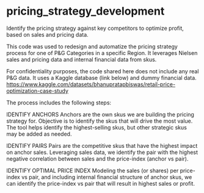 # pricing_strategy_development
Identify the pricing strategy against key competitors to optimize profit, based on sales and pricing data.

This code was used to redesign and automatize the pricing strategy process for one of P&G Categories in a specific Region.
It leverages Nielsen sales and pricing data and internal financial data from skus.

For confidentiality purposes, the code shared here does not include any real P&G data. It uses a Kaggle database (link below) and dummy financial data.
https://www.kaggle.com/datasets/bhanupratapbiswas/retail-price-optimization-case-study

The process includes the following steps:

IDENTIFY ANCHORS
Anchors are the own skus we are building the pricing strategy for.
Objective is to identify the skus that will drive the most value. The tool helps identify the highest-selling skus, but other strategic skus may be added as needed.

IDENTIFY PAIRS
Pairs are the competitive skus that have the highest impact on anchor sales.
Leveraging sales data, we identify the pair with the highest negative correlation between sales and the price-index (anchor vs pair).

IDENTIFY OPTIMAL PRICE INDEX
Modeling the sales (or shares) per price-index vs pair, and including internal financial structure of anchor skus, we can identify the price-index vs pair that will result in highest sales or profit.
